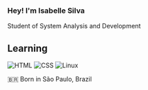### Hey! I'm Isabelle Silva <br>

Student of System Analysis and Development

 ## Learning
 ![HTML](https://img.shields.io/badge/HTML-239120?style=for-the-badge&logo=html5&logoColor=white)
 ![CSS](https://img.shields.io/badge/CSS-239120?&style=for-the-badge&logo=css3&logoColor=white)
 ![Linux](https://img.shields.io/badge/Linux-E34F26?style=for-the-badge&logo=linux&logoColor=black)
 
 🇧🇷 Born in São Paulo, Brazil


